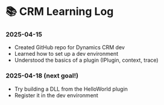 # 📚 CRM Learning Log

### 2025-04-15
- Created GitHub repo for Dynamics CRM dev
- Learned how to set up a dev environment
- Understood the basics of a plugin (IPlugin, context, trace)

### 2025-04-18 (next goal!)
- Try building a DLL from the HelloWorld plugin
- Register it in the dev environment
